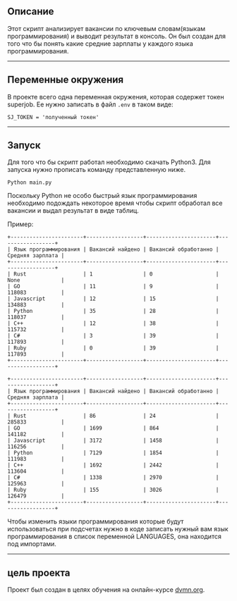 ## Описание
Этот скрипт анализирует вакансии по ключевым словам(языкам программирования) и выводит результат в консоль. Он был создан для того что бы понять какие средние зарплаты у каждого языка программирования.

---
## Переменные окружения
В проекте всего одна переменная окружения, которая содержет токен superjob. Ее нужно записать в файл `.env` в таком виде:
```
SJ_TOKEN = 'полученный токен'
```

---
## Запуск
Для того что бы скрипт работал необходимо скачать Python3. Для запуска нужно прописать команду представленную ниже.
```shell
Python main.py
```
Поскольку Python не особо быстрый язык программирования необходимо подождать некоторое время чтобы скрипт обработал все вакансии и выдал результат в виде таблиц.

Пример:
```shell
+-----------------------+------------------+----------------------+------------------+
| Язык программирования | Вакансий найдено | Вакансий обработанно | Средняя зарплата |
+-----------------------+------------------+----------------------+------------------+
| Rust                  | 1                | 0                    | None             |
| GO                    | 11               | 9                    | 118083           |
| Javascript            | 12               | 15                   | 134883           |
| Python                | 35               | 28                   | 118037           |
| C++                   | 12               | 38                   | 115732           |
| C#                    | 3                | 39                   | 117893           |
| Ruby                  | 0                | 39                   | 117893           |
+-----------------------+------------------+----------------------+------------------+

+-----------------------+------------------+----------------------+------------------+
| Язык программирования | Вакансий найдено | Вакансий обработанно | Средняя зарплата |
+-----------------------+------------------+----------------------+------------------+
| Rust                  | 86               | 24                   | 285833           |
| GO                    | 1699             | 864                  | 141182           |
| Javascript            | 3172             | 1458                 | 116256           |
| Python                | 7129             | 1854                 | 111983           |
| C++                   | 1692             | 2442                 | 113604           |
| C#                    | 1338             | 2970                 | 125963           |
| Ruby                  | 155              | 3026                 | 126479           |
+-----------------------+------------------+----------------------+------------------+
```
Чтобы изменить языки программирования которые будут использоваться при подсчетах нужно в коде записать нужный вам язык программирования в список переменной  LANGUAGES, она находится под импортами.

---
## цель проекта
Проект был создан в целях обучения на онлайн-курсе [dvmn.org](https://dvmn.org/).

